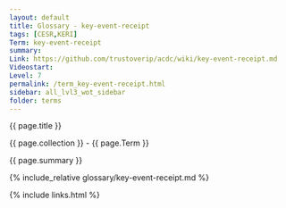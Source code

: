 ```yaml
---
layout: default
title: Glossary - key-event-receipt
tags: [CESR,KERI]
Term: key-event-receipt
summary: 
Link: https://github.com/trustoverip/acdc/wiki/key-event-receipt.md
Videostart: 
Level: 7
permalink: /term_key-event-receipt.html
sidebar: all_lvl3_wot_sidebar
folder: terms
---
```


{{ page.title }}

{{ page.collection }} - {{ page.Term }}

   {{ page.summary }}

{% include_relative glossary/key-event-receipt.md %}

 {% include links.html %} 
